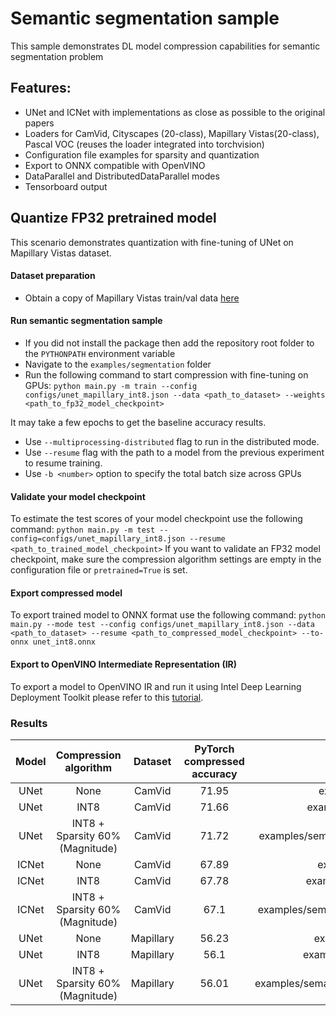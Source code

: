 # Semantic segmentation sample
This sample demonstrates DL model compression capabilities for semantic segmentation problem

## Features:
- UNet and ICNet with implementations as close as possible to the original papers
- Loaders for CamVid, Cityscapes (20-class), Mapillary Vistas(20-class), Pascal VOC (reuses the loader integrated into torchvision)
- Configuration file examples for sparsity and quantization
- Export to ONNX compatible with OpenVINO
- DataParallel and DistributedDataParallel modes
- Tensorboard output

## Quantize FP32 pretrained model
This scenario demonstrates quantization with fine-tuning of UNet on Mapillary Vistas dataset.

#### Dataset preparation
- Obtain a copy of Mapillary Vistas train/val data [here](https://www.mapillary.com/dataset/vistas/)

#### Run semantic segmentation sample
- If you did not install the package then add the repository root folder to the `PYTHONPATH` environment variable
- Navigate to the `examples/segmentation` folder
- Run the following command to start compression with fine-tuning on GPUs:
`python main.py -m train --config configs/unet_mapillary_int8.json --data <path_to_dataset> --weights <path_to_fp32_model_checkpoint>`

It may take a few epochs to get the baseline accuracy results.
- Use `--multiprocessing-distributed` flag to run in the distributed mode.
- Use `--resume` flag with the path to a model from the previous experiment to resume training.
- Use `-b <number>` option to specify the total batch size across GPUs

#### Validate your model checkpoint
To estimate the test scores of your model checkpoint use the following command:
`python main.py -m test --config=configs/unet_mapillary_int8.json --resume <path_to_trained_model_checkpoint>`
If you want to validate an FP32 model checkpoint, make sure the compression algorithm settings are empty in the configuration file or `pretrained=True` is set.

#### Export compressed model
To export trained model to ONNX format use the following command:
`python main.py --mode test --config configs/unet_mapillary_int8.json --data <path_to_dataset> --resume <path_to_compressed_model_checkpoint> --to-onnx unet_int8.onnx`

#### Export to OpenVINO Intermediate Representation (IR)

To export a model to OpenVINO IR and run it using Intel Deep Learning Deployment Toolkit please refer to this [tutorial](https://software.intel.com/en-us/openvino-toolkit).

### Results

|Model|Compression algorithm|Dataset|PyTorch compressed accuracy|Config path|PyTorch checkpoint|
| :---: | :---: | :---: | :---: | :---: | :---: |
|UNet|None|CamVid|71.95|examples/semantic_segmentation/configs/unet_camvid.json|[Link](https://storage.openvinotoolkit.org/repositories/nncf/models/v1.5.0/unet_camvid.pth)|
|UNet|INT8|CamVid|71.66|examples/semantic_segmentation/configs/unet_camvid_int8.json|[Link](https://storage.openvinotoolkit.org/repositories/nncf/models/v1.5.0/unet_camvid_int8.pth)|
|UNet|INT8 + Sparsity 60% (Magnitude)|CamVid|71.72|examples/semantic_segmentation/configs/unet_camvid_magnitude_sparsity_int8.json|[Link](https://storage.openvinotoolkit.org/repositories/nncf/models/v1.5.0/unet_camvid_magnitude_sparsity_int8.pth)|
|ICNet|None|CamVid|67.89|examples/semantic_segmentation/configs/icnet_camvid.json|[Link](https://storage.openvinotoolkit.org/repositories/nncf/models/v1.5.0/icnet_camvid.pth)|
|ICNet|INT8|CamVid|67.78|examples/semantic_segmentation/configs/icnet_camvid_int8.json|[Link](https://storage.openvinotoolkit.org/repositories/nncf/models/v1.5.0/icnet_camvid_int8.pth)|
|ICNet|INT8 + Sparsity 60% (Magnitude)|CamVid|67.1|examples/semantic_segmentation/configs/icnet_camvid_magnitude_sparsity_int8.json|[Link](https://storage.openvinotoolkit.org/repositories/nncf/models/v1.5.0/icnet_camvid_magnitude_sparsity_int8.pth)|
|UNet|None|Mapillary|56.23|examples/semantic_segmentation/configs/unet_mapillary.json|[Link](https://storage.openvinotoolkit.org/repositories/nncf/models/v1.5.0/unet_mapillary.pth)|
|UNet|INT8|Mapillary|56.1|examples/semantic_segmentation/configs/unet_mapillary_int8.json|[Link](https://storage.openvinotoolkit.org/repositories/nncf/models/v1.5.0/unet_mapillary_int8.pth)|
|UNet|INT8 + Sparsity 60% (Magnitude)|Mapillary|56.01|examples/semantic_segmentation/configs/unet_mapillary_magnitude_sparsity_int8.json|[Link](https://storage.openvinotoolkit.org/repositories/nncf/models/v1.5.0/unet_mapillary_magnitude_sparsity_int8.pth)|
